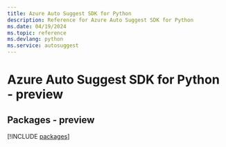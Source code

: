 ```yaml
---
title: Azure Auto Suggest SDK for Python
description: Reference for Azure Auto Suggest SDK for Python
ms.date: 04/19/2024
ms.topic: reference
ms.devlang: python
ms.service: autosuggest
---
```

# Azure Auto Suggest SDK for Python - preview
## Packages - preview
[!INCLUDE [packages](auto-suggest-index.md)]